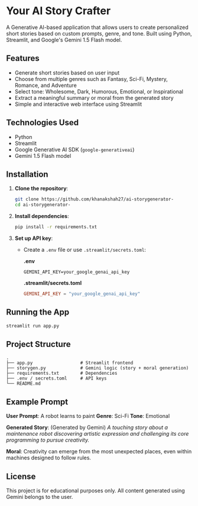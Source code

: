 

# Your AI Story Crafter

A Generative AI-based application that allows users to create personalized short stories based on custom prompts, genre, and tone. Built using Python, Streamlit, and Google's Gemini 1.5 Flash model.

## Features

* Generate short stories based on user input
* Choose from multiple genres such as Fantasy, Sci-Fi, Mystery, Romance, and Adventure
* Select tone: Wholesome, Dark, Humorous, Emotional, or Inspirational
* Extract a meaningful summary or moral from the generated story
* Simple and interactive web interface using Streamlit

## Technologies Used

* Python
* Streamlit
* Google Generative AI SDK (`google-generativeai`)
* Gemini 1.5 Flash model

## Installation

1. **Clone the repository**:

   ```bash
   git clone https://github.com/khanakshah27/ai-storygenerator-
   cd ai-storygenerator-
   ```

2. **Install dependencies**:

   ```bash
   pip install -r requirements.txt
   ```

3. **Set up API key**:

   * Create a `.env` file or use `.streamlit/secrets.toml`:

     **.env**

     ```
     GEMINI_API_KEY=your_google_genai_api_key
     ```

     **.streamlit/secrets.toml**

     ```toml
     GEMINI_API_KEY = "your_google_genai_api_key"
     ```

## Running the App

```bash
streamlit run app.py
```

## Project Structure

```
.
├── app.py                  # Streamlit frontend
├── storygen.py             # Gemini logic (story + moral generation)
├── requirements.txt        # Dependencies
├── .env / secrets.toml     # API keys
└── README.md
```

## Example Prompt

**User Prompt**: A robot learns to paint
**Genre**: Sci-Fi
**Tone**: Emotional

**Generated Story**: (Generated by Gemini)
*A touching story about a maintenance robot discovering artistic expression and challenging its core programming to pursue creativity.*

**Moral**:
Creativity can emerge from the most unexpected places, even within machines designed to follow rules.

## License

This project is for educational purposes only. All content generated using Gemini belongs to the user.

